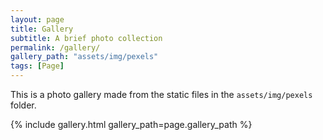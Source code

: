 ```yaml
---
layout: page
title: Gallery
subtitle: A brief photo collection
permalink: /gallery/
gallery_path: "assets/img/pexels"
tags: [Page]
---
```


This is a photo gallery made from the static files in the `assets/img/pexels` folder.


{% include gallery.html gallery_path=page.gallery_path %}

